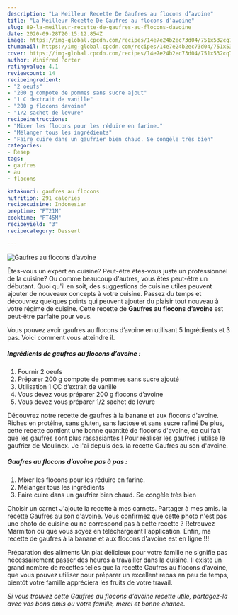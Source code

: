 ```yaml
---
description: "La Meilleur Recette De Gaufres au flocons d’avoine"
title: "La Meilleur Recette De Gaufres au flocons d’avoine"
slug: 89-la-meilleur-recette-de-gaufres-au-flocons-davoine
date: 2020-09-28T20:15:12.854Z
image: https://img-global.cpcdn.com/recipes/14e7e24b2ec73d04/751x532cq70/gaufres-au-flocons-davoine-photo-principale-de-la-recette.jpg
thumbnail: https://img-global.cpcdn.com/recipes/14e7e24b2ec73d04/751x532cq70/gaufres-au-flocons-davoine-photo-principale-de-la-recette.jpg
cover: https://img-global.cpcdn.com/recipes/14e7e24b2ec73d04/751x532cq70/gaufres-au-flocons-davoine-photo-principale-de-la-recette.jpg
author: Winifred Porter
ratingvalue: 4.1
reviewcount: 14
recipeingredient:
- "2 oeufs"
- "200 g compote de pommes sans sucre ajout"
- "1 C dextrait de vanille"
- "200 g flocons davoine"
- "1/2 sachet de levure"
recipeinstructions:
- "Mixer les flocons pour les réduire en farine."
- "Mélanger tous les ingrédients"
- "Faire cuire dans un gaufrier bien chaud. Se congèle très bien"
categories:
- Resep
tags:
- gaufres
- au
- flocons

katakunci: gaufres au flocons 
nutrition: 291 calories
recipecuisine: Indonesian
preptime: "PT21M"
cooktime: "PT45M"
recipeyield: "3"
recipecategory: Dessert

---
```



![Gaufres au flocons d’avoine](https://img-global.cpcdn.com/recipes/14e7e24b2ec73d04/751x532cq70/gaufres-au-flocons-davoine-photo-principale-de-la-recette.jpg)

Êtes-vous un expert en cuisine? Peut-être êtes-vous juste un professionnel de la cuisine? Ou comme beaucoup d'autres, vous êtes peut-être un débutant. Quoi qu'il en soit, des suggestions de cuisine utiles peuvent ajouter de nouveaux concepts à votre cuisine. Passez du temps et découvrez quelques points qui peuvent ajouter du plaisir tout nouveau à votre régime de cuisine. Cette recette de <strong> Gaufres au flocons d’avoine </strong> est peut-être parfaite pour vous.

<!--inarticleads1-->

Vous pouvez avoir gaufres au flocons d’avoine en utilisant 5 Ingrédients et 3 pas. Voici comment vous atteindre il.

##### Ingrédients de gaufres au flocons d’avoine :

1. Fournir 2 oeufs
1. Préparer 200 g compote de pommes sans sucre ajouté
1. Utilisation 1 ÇC d’extrait de vanille
1. Vous devez vous préparer 200 g flocons d’avoine
1. Vous devez vous préparer 1/2 sachet de levure


Découvrez notre recette de gaufres à la banane et aux flocons d&#39;avoine. Riches en protéine, sans gluten, sans lactose et sans sucre rafiné De plus, cette recette contient une bonne quantité de flocons d&#39;avoine, ce qui fait que les gaufres sont plus rassasiantes ! Pour réaliser les gaufres j&#39;utilise le gaufrier de Moulinex. Je l&#39;ai depuis des. la recette Gaufres au son d&#39;avoine. 

<!--inarticleads2-->

##### Gaufres au flocons d’avoine pas à pas :

1. Mixer les flocons pour les réduire en farine.
1. Mélanger tous les ingrédients
1. Faire cuire dans un gaufrier bien chaud. Se congèle très bien


Choisir un carnet J&#39;ajoute la recette à mes carnets. Partager à mes amis. la recette Gaufres au son d&#39;avoine. Vous confirmez que cette photo n&#39;est pas une photo de cuisine ou ne correspond pas à cette recette ? Retrouvez Marmiton où que vous soyez en téléchargeant l&#39;application. Enfin, ma recette de gaufres à la banane et aux flocons d&#39;avoine est en ligne !!! 

<!--inarticleads1-->

<p>
Préparation des aliments Un plat délicieux pour votre famille ne signifie pas nécessairement passer des heures à travailler dans la cuisine. Il existe un grand nombre de recettes telles que la recette Gaufres au flocons d’avoine, que vous pouvez utiliser pour préparer un excellent repas en peu de temps, bientôt votre famille appréciera les fruits de votre travail.
</p>

<p>
<i>Si vous trouvez cette Gaufres au flocons d’avoine recette utile, partagez-la avec vos bons amis ou votre famille, merci et bonne chance.</i>
</p>
